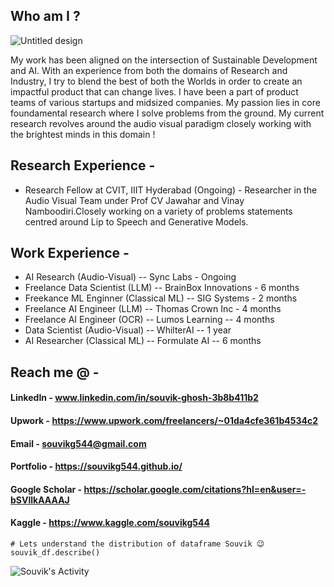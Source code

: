 ## Who am I ? 

![Untitled design](https://github.com/souvikg544/souvikg544/assets/63863911/4bce7ebe-9913-47bd-bd38-878810ca8b95)

My work has been aligned on the intersection of Sustainable Development and AI. With an experience from both the domains of Research and Industry, I try to blend the best of both the Worlds in order to create an impactful product that can change lives. I have been a part of product teams of various startups and midsized companies. My passion lies in core foundamental research where I solve problems from the ground. My current research revolves around the audio visual paradigm closely working with the brightest minds in this domain ! 

## Research Experience -
- Research Fellow at CVIT, IIIT Hyderabad (Ongoing) - Researcher in the Audio Visual Team under Prof CV Jawahar and Vinay Namboodiri.Closely working on a variety of problems statements centred around Lip to Speech and Generative Models.
## Work Experience  -
- AI Research (Audio-Visual)           -- Sync Labs - Ongoing
- Freelance Data Scientist (LLM)       -- BrainBox Innovations - 6 months
- Freekance ML Enginner (Classical ML) -- SIG Systems - 2 months
- Freelance AI Engineer (LLM)          -- Thomas Crown Inc - 4 months
- Freelance AI Engineer (OCR)          -- Lumos Learning -- 4 months
- Data Scientist (Audio-Visual)        -- WhilterAI -- 1 year           
- AI Researcher (Classical ML)         -- Formulate AI -- 6 months

## Reach me @ -
#### LinkedIn                        - www.linkedin.com/in/souvik-ghosh-3b8b411b2

#### Upwork                          - https://www.upwork.com/freelancers/~01da4cfe361b4534c2

#### Email                           - souvikg544@gmail.com

#### Portfolio                       - https://souvikg544.github.io/

#### Google Scholar                  - https://scholar.google.com/citations?hl=en&user=-bSVllkAAAAJ

#### Kaggle                          - https://www.kaggle.com/souvikg544


```
# Lets understand the distribution of dataframe Souvik 😉
souvik_df.describe()
```

![Souvik's Activity](https://github-readme-activity-graph.vercel.app/graph?username=souvikg544&theme=dracula)
